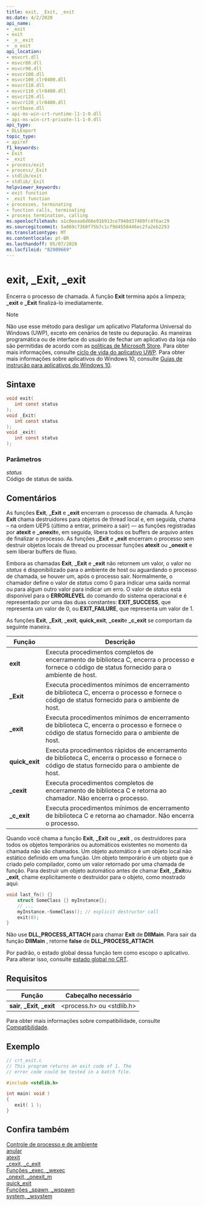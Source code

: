 ```yaml
---
title: exit, _Exit, _exit
ms.date: 4/2/2020
api_name:
- _exit
- exit
- _o__exit
- _o_exit
api_location:
- msvcrt.dll
- msvcr80.dll
- msvcr90.dll
- msvcr100.dll
- msvcr100_clr0400.dll
- msvcr110.dll
- msvcr110_clr0400.dll
- msvcr120.dll
- msvcr120_clr0400.dll
- ucrtbase.dll
- api-ms-win-crt-runtime-l1-1-0.dll
- api-ms-win-crt-private-l1-1-0.dll
api_type:
- DLLExport
topic_type:
- apiref
f1_keywords:
- Exit
- _exit
- process/exit
- process/_Exit
- stdlib/exit
- stdlib/_Exit
helpviewer_keywords:
- exit function
- _exit function
- processes, terminating
- function calls, terminating
- process termination, calling
ms.openlocfilehash: a1c0eeaa6d66e91b913ce7940d37409fc4f6ac29
ms.sourcegitcommit: 5a069c7360f75b7c1cf9d4550446ec2fa2eb2293
ms.translationtype: MT
ms.contentlocale: pt-BR
ms.lasthandoff: 05/07/2020
ms.locfileid: "82909669"
---
```

# <a name="exit-_exit-_exit"></a>exit, _Exit, _exit

Encerra o processo de chamada. A função **Exit** termina após a limpeza; **_exit** e **_Exit** finalizá-lo imediatamente.

> [!NOTE]
> Não use esse método para desligar um aplicativo Plataforma Universal do Windows (UWP), exceto em cenários de teste ou depuração. As maneiras programática ou de interface do usuário de fechar um aplicativo da loja não são permitidas de acordo com as [políticas de Microsoft Store](/legal/windows/agreements/store-policies). Para obter mais informações, consulte [ciclo de vida do aplicativo UWP](/windows/uwp/launch-resume/app-lifecycle). Para obter mais informações sobre aplicativos do Windows 10, consulte [Guias de instrução para aplicativos do Windows 10](https://developer.microsoft.com/windows/apps).

## <a name="syntax"></a>Sintaxe

```C
void exit(
   int const status
);
void _Exit(
   int const status
);
void _exit(
   int const status
);
```

### <a name="parameters"></a>Parâmetros

*status*<br/>
Código de status de saída.

## <a name="remarks"></a>Comentários

As funções **Exit**, **_Exit** e **_exit** encerram o processo de chamada. A função **Exit** chama destruidores para objetos de thread local e, em seguida, chama – na ordem UEPS (último a entrar, primeiro a sair) — as funções registradas por **atexit** e **_onexit**e, em seguida, libera todos os buffers de arquivo antes de finalizar o processo. As funções **_Exit** e **_exit** encerram o processo sem destruir objetos locais de thread ou processar funções **atexit** ou **_onexit** e sem liberar buffers de fluxo.

Embora as chamadas **Exit**, **_Exit** e **_exit** não retornem um valor, o valor no *status* é disponibilizado para o ambiente de host ou aguardando o processo de chamada, se houver um, após o processo sair. Normalmente, o chamador define o valor de *status* como 0 para indicar uma saída normal ou para algum outro valor para indicar um erro. O valor de *status* está disponível para o **ERRORLEVEL** do comando do sistema operacional e é representado por uma das duas constantes: **EXIT_SUCCESS**, que representa um valor de 0, ou **EXIT_FAILURE**, que representa um valor de 1.

As funções **Exit**, **_Exit**, **_exit**, **quick_exit**, **_cexit**e **_c_exit** se comportam da seguinte maneira.

|Função|Descrição|
|--------------|-----------------|
|**exit**|Executa procedimentos completos de encerramento de biblioteca C, encerra o processo e fornece o código de status fornecido para o ambiente de host.|
|**_Exit**|Executa procedimentos mínimos de encerramento de biblioteca C, encerra o processo e fornece o código de status fornecido para o ambiente de host.|
|**_exit**|Executa procedimentos mínimos de encerramento de biblioteca C, encerra o processo e fornece o código de status fornecido para o ambiente de host.|
|**quick_exit**|Executa procedimentos rápidos de encerramento de biblioteca C, encerra o processo e fornece o código de status fornecido para o ambiente de host.|
|**_cexit**|Executa procedimentos completos de encerramento de biblioteca C e retorna ao chamador. Não encerra o processo.|
|**_c_exit**|Executa procedimentos mínimos de encerramento de biblioteca C e retorna ao chamador. Não encerra o processo.|

Quando você chama a função **Exit**, **_Exit** ou **_exit** , os destruidores para todos os objetos temporários ou automáticos existentes no momento da chamada não são chamados. Um objeto automático é um objeto local não estático definido em uma função. Um objeto temporário é um objeto que é criado pelo compilador, como um valor retornado por uma chamada de função. Para destruir um objeto automático antes de chamar **Exit**, **_Exit**ou **_exit**, chame explicitamente o destruidor para o objeto, como mostrado aqui:

```cpp
void last_fn() {}
    struct SomeClass {} myInstance{};
    // ...
    myInstance.~SomeClass(); // explicit destructor call
    exit(0);
}
```

Não use **DLL_PROCESS_ATTACH** para chamar **Exit** de **DllMain**. Para sair da função **DllMain** , retorne **false** de **DLL_PROCESS_ATTACH**.

Por padrão, o estado global dessa função tem como escopo o aplicativo. Para alterar isso, consulte [estado global no CRT](../global-state.md).

## <a name="requirements"></a>Requisitos

|Função|Cabeçalho necessário|
|--------------|---------------------|
|**sair**, **_Exit**, **_exit**|\<process.h> ou \<stdlib.h>|

Para obter mais informações sobre compatibilidade, consulte [Compatibilidade](../../c-runtime-library/compatibility.md).

## <a name="example"></a>Exemplo

```C
// crt_exit.c
// This program returns an exit code of 1. The
// error code could be tested in a batch file.

#include <stdlib.h>

int main( void )
{
   exit( 1 );
}
```

## <a name="see-also"></a>Confira também

[Controle de processo e de ambiente](../../c-runtime-library/process-and-environment-control.md)<br/>
[anular](abort.md)<br/>
[atexit](atexit.md)<br/>
[_cexit, _c_exit](cexit-c-exit.md)<br/>
[Funções _exec, _wexec](../../c-runtime-library/exec-wexec-functions.md)<br/>
[_onexit, _onexit_m](onexit-onexit-m.md)<br/>
[quick_exit](quick-exit1.md)<br/>
[Funções _spawn, _wspawn](../../c-runtime-library/spawn-wspawn-functions.md)<br/>
[system, _wsystem](system-wsystem.md)<br/>
